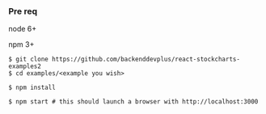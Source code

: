 ### Pre req
node 6+

npm 3+


```
$ git clone https://github.com/backenddevplus/react-stockcharts-examples2
$ cd examples/<example you wish>

$ npm install

$ npm start # this should launch a browser with http://localhost:3000
```
